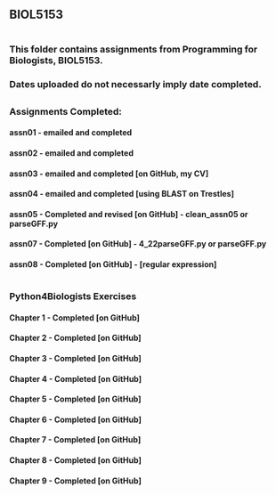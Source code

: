 ## BIOL5153
#
### This folder contains assignments from Programming for Biologists, BIOL5153. 
### Dates uploaded do not necessarly imply date completed. 
##
### Assignments Completed:
#### assn01 - emailed and completed
#### assn02 - emailed and completed
#### assn03 - emailed and completed [on GitHub, my CV]
#### assn04 - emailed and completed [using BLAST on Trestles]
#### assn05 - Completed and revised [on GitHub] - clean_assn05 or parseGFF.py
#### assn07 - Completed [on GitHub] - 4_22parseGFF.py or parseGFF.py
#### assn08 - Completed [on GitHub] - [regular expression]
#
### Python4Biologists Exercises
#### Chapter 1 - Completed [on GitHub]
#### Chapter 2 - Completed [on GitHub]
#### Chapter 3 - Completed [on GitHub]
#### Chapter 4 - Completed [on GitHub]
#### Chapter 5 - Completed [on GitHub]
#### Chapter 6 - Completed [on GitHub]
#### Chapter 7 - Completed [on GitHub]
#### Chapter 8 - Completed [on GitHub]
#### Chapter 9 - Completed [on GitHub]
